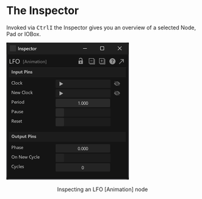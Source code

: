 # The Inspector

Invoked via <span class="keyseq"><kbd>Ctrl</kbd><kbd>I</kbd></span> the Inspector gives you an overview of a selected Node, Pad or IOBox.

![](../../images/hde/inspector.png)
 <center>Inspecting an LFO [Animation] node</center>


